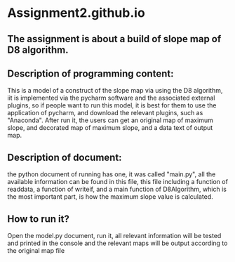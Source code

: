 # Assignment2.github.io

## The assignment is about a build of slope map of D8 algorithm.

## Description of programming content:
This is a model of a construct of the slope map via using the D8 algorithm, iit is implemented via the pycharm software and the associated external plugins, so if people want to run this model, it is best for them to use the application of pycharm, and download the relevant plugins, such as "Anaconda". After run it, the users can get an original map of maximum slope, and decorated map of maximum slope, and a data text of output map. 

## Description of document:
the python document of running has one, it was called "main.py", all the available information can be found in this file,
this file including a function of readdata, a function of writeif, and a main function of D8Algorithm, which is the most important part, is how the maximum slope value is calculated.


## How to run it?
Open the model.py document, run it,  all relevant information will be tested and printed in the console and the relevant maps will be output according to the original map file
